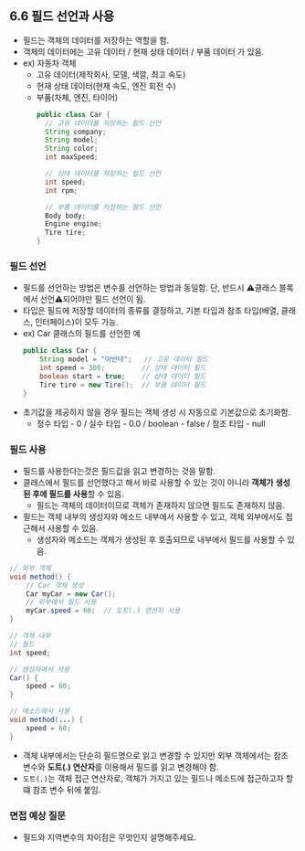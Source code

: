 ## 6.6 필드 선언과 사용
- 필드는 객체의 데이터를 저장하는 역할을 함.
- 객체의 데이터에는 고유 데이터 / 현재 상태 데이터 / 부품 데이터 가 있음.
- ex) 자동차 객체
  - 고유 데이터(제작회사, 모델, 색깔, 최고 속도)
  - 현재 상태 데이터(현재 속도, 엔진 회전 수)
  - 부품(차체, 엔진, 타이어)
    ```java
    public class Car {
      // 고유 데이터를 저장하는 필드 선언
      String company;
      String model;
      String color;
      int maxSpeed;
    
      // 상태 데이터를 저장하는 필드 선언
      int speed;
      int rpm;
    
      // 부품 데이터를 저장하는 필드 선언
      Body body;
      Engine engine;
      Tire tire;
    }    
    ```

### 필드 선언
- 필드를 선언하는 방법은 변수를 선언하는 방법과 동일함. 단, 반드시 ⚠️클래스 블록에서 선언⚠️되어야만 필드 선언이 됨.
- 타입은 필드에 저장할 데이터의 종류를 결정하고, 기본 타입과 참조 타입(배열, 클래스, 인터페이스)이 모두 가능.
- ex) Car 클래스의 필드를 선언한 예
    ```java
    public class Car {
        String model = "아반테";   // 고유 데이터 필드
        int speed = 300;         // 상태 데이터 필드
        boolean start = true;    // 상태 데이터 필드
        Tire tire = new Tire();  // 부품 데이터 필드
    }
    ```
- 초기값을 제공하지 않을 경우 필드는 객체 생성 시 자동으로 기본값으로 초기화함.
  - 정수 타입 - 0 / 실수 타입 - 0.0 / boolean - false / 참조 타입 - null

### 필드 사용
- 필드를 사용한다는것은 필드값을 읽고 변경하는 것을 말함.
- 클래스에서 필드를 선언했다고 해서 바로 사용할 수 있는 것이 아니라 **객체가 생성된 후에 필드를 사용**할 수 있음.
  - 필드는 객체의 데이터이므로 객체가 존재하지 않으면 필드도 존재하지 않음.
- 필드는 객체 내부의 생성자와 메소드 내부에서 사용할 수 있고, 객체 외부에서도 접근해서 사용할 수 있음.
  - 생성자와 메소드는 객체가 생성된 후 호출되므로 내부에서 필드를 사용할 수 있음.
```java
// 외부 객체
void method() {
    // Car 객체 생성
    Car myCar = new Car();
    // 외부에서 필드 사용
    myCar.speed = 60;  // 도트(.) 연산자 사용
}
```
```java
// 객체 내부
// 필드
int speed;

// 생성자에서 사용
Car() {
    speed = 60;
}

// 메소드에서 사용
void method(...) {
    speed = 60;
}
```
- 객체 내부에서는 단순히 필드명으로 읽고 변경할 수 있지만 외부 객체에서는 참조 변수와 **도트(.) 연산자**를 이용해서 필드를 읽고 변경해야 함.
- `도트(.)`는 객체 접근 연산자로, 객체가 가지고 있는 필드나 메소드에 접근하고자 할떄 참조 변수 뒤에 붙임.

### 면접 예상 질문
- 필드와 지역변수의 차이점은 무엇인지 설명해주세요.